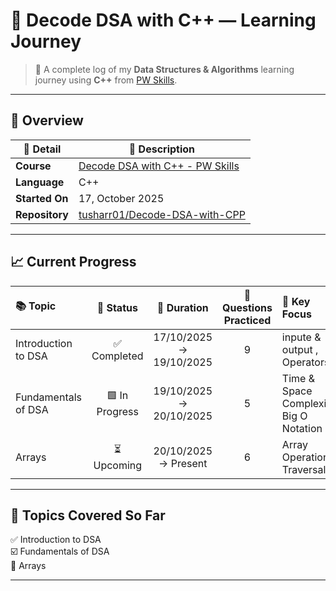 # 🧠 Decode DSA with C++ — Learning Journey

> 🚀 A complete log of my **Data Structures & Algorithms** learning journey using **C++** from [PW Skills](https://pwskills.com).  

---

## 📘 Overview

| 🧩 Detail | 💬 Description |
|------------|----------------|
| **Course** | [Decode DSA with C++ - PW Skills](https://pwskills.com) |
| **Language** | C++ |
| **Started On** | 17, October 2025 |
| **Repository** | [tusharr01/Decode-DSA-with-CPP](https://github.com/tusharr01/Decode-DSA-with-CPP) |

---
## 📈 Current Progress

| 📚 Topic | 🏁 Status | 📅 Duration | 🧮 Questions Practiced | 🧠 Key Focus |
|:---------|:----------:|:------------:|:----------------------:|:-------------|
| Introduction to DSA | ✅ Completed | 17/10/2025 → 19/10/2025 | 9 | inpute & output , Operators |
| Fundamentals of DSA | 🟩 In Progress | 19/10/2025 → 20/10/2025 | 5 | Time & Space Complexity, Big O Notation |
| Arrays | ⏳ Upcoming | 20/10/2025 → Present | 6 | Array Operations, Traversal |

---

## 🧩 Topics Covered So Far

✅ Introduction to DSA  
☑️ Fundamentals of DSA  
🔲 Arrays  
 

---
